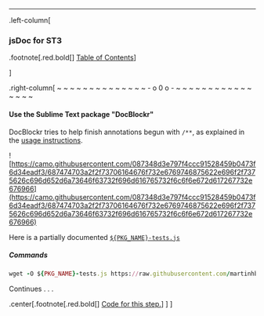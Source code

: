 ---
.left-column[
  ### jsDoc for ST3
.footnote[.red.bold[] [Table of Contents](./)] 
<!-- H -->]
.right-column[
~ ~ ~ ~ ~ ~ ~ ~ ~ ~ ~ ~ ~ ~ - o 0 o - ~ ~ ~ ~ ~ ~ ~ ~ ~ ~ ~ ~ ~ ~ ~ ~

#### Use the Sublime Text package "DocBlockr"

DocBlockr tries to help finish annotations begun with ```/**```, as explained in the [usage instructions](https://github.com/spadgos/sublime-jsdocs#usage).  

 ![https://camo.githubusercontent.com/087348d3e797f4ccc91528459b0473f6d34eadf3/687474703a2f2f73706164676f732e6769746875622e696f2f7375626c696d652d6a73646f63732f696d616765732f6c6f6e672d617267732e676966](https://camo.githubusercontent.com/087348d3e797f4ccc91528459b0473f6d34eadf3/687474703a2f2f73706164676f732e6769746875622e696f2f7375626c696d652d6a73646f63732f696d616765732f6c6f6e672d617267732e676966)

Here is a partially documented [```${PKG_NAME}-tests.js```](https://raw.githubusercontent.com/martinhbramwell/Meteor-CI-Tutorial/master/fragments/$yourpackage-tests.js)

##### Commands
```ruby
wget -O ${PKG_NAME}-tests.js https://raw.githubusercontent.com/martinhbramwell/Meteor-CI-Tutorial/master/fragments/yourpackage-tests.js
```

Continues . . .
<!-- Code for this begins at line #61 -->
<!-- B -->
.center[.footnote[.red.bold[] <a href="https://github.com/martinhbramwell/Meteor-CI-Tutorial/blob/master/Part05_AutomaticDocumentationInTheCloud.sh#L61" target="_blank">Code for this step.</a>] ]
]
